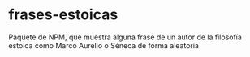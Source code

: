 # frases-estoicas
Paquete de NPM, que muestra alguna frase de un autor de la filosofía estoica cómo Marco Aurelio o Séneca de forma aleatoria
